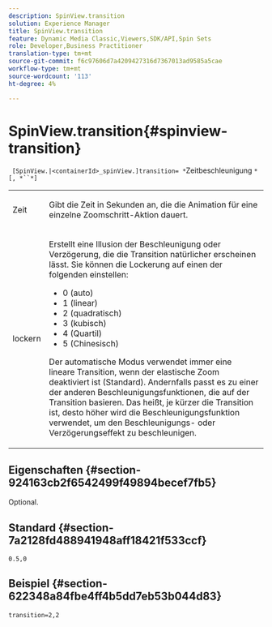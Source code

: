 ```yaml
---
description: SpinView.transition
solution: Experience Manager
title: SpinView.transition
feature: Dynamic Media Classic,Viewers,SDK/API,Spin Sets
role: Developer,Business Practitioner
translation-type: tm+mt
source-git-commit: f6c97606d7a4209427316d7367013ad9585a5cae
workflow-type: tm+mt
source-wordcount: '113'
ht-degree: 4%

---
```



# SpinView.transition{#spinview-transition}

` [SpinView.|<containerId>_spinView.]transition= *`Zeitbeschleunigung `*[, *``*]`

<table id="table_9E7BB12BF371419F88DD4D24EF04632C"> 
 <tbody> 
  <tr> 
   <td colname="col1"> <p> <span class="codeph"><span class="varname"> Zeit</span></span> </p> </td> 
   <td colname="col2"> <p> Gibt die Zeit in Sekunden an, die die Animation für eine einzelne Zoomschritt-Aktion dauert. </p> </td> 
  </tr> 
  <tr> 
   <td colname="col1"> <p> <span class="codeph"><span class="varname"> lockern</span></span> </p> </td> 
   <td colname="col2"> <p> Erstellt eine Illusion der Beschleunigung oder Verzögerung, die die Transition natürlicher erscheinen lässt. Sie können die Lockerung auf einen der folgenden einstellen: </p> <p> 
     <ul id="ul_DA0D1CF2F2484410BFCCACA86661702E"> 
      <li id="li_93A2D53A53314D9594CEDC9EB20381D4">0 (auto) </li> 
      <li id="li_AD6A1F03DE544959BC4AA0DD97494F8C"> 1 (linear) </li> 
      <li id="li_816A3CE796E3415B9650DDA204412A6A"> 2 (quadratisch) </li> 
      <li id="li_EF00BF6CA2AA48FEB54015FFBA9F8DD4"> 3 (kubisch) </li> 
      <li id="li_F3CB7F0821AF489C84A0CA155F5031A2"> 4 (Quartil) </li> 
      <li id="li_F5B844DAF4CC453CA58BF09A660D139F"> 5 (Chinesisch) </li> 
     </ul> </p> <p>Der automatische Modus verwendet immer eine lineare Transition, wenn der elastische Zoom deaktiviert ist (Standard). Andernfalls passt es zu einer der anderen Beschleunigungsfunktionen, die auf der Transition basieren. Das heißt, je kürzer die Transition ist, desto höher wird die Beschleunigungsfunktion verwendet, um den Beschleunigungs- oder Verzögerungseffekt zu beschleunigen. </p> </td> 
  </tr> 
 </tbody> 
</table>

## Eigenschaften {#section-924163cb2f6542499f49894becef7fb5}

Optional.

## Standard {#section-7a2128fd488941948aff18421f533ccf}

`0.5,0`

## Beispiel {#section-622348a84fbe4ff4b5dd7eb53b044d83}

`transition=2,2`
